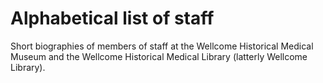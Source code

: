 # Alphabetical list of staff

Short biographies of members of staff at the Wellcome Historical Medical Museum and the Wellcome Historical Medical Library \(latterly Wellcome Library\).

